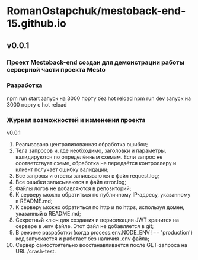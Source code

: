 # RomanOstapchuk/mestoback-end-15.github.io

## v0.0.1

### Проект Mestoback-end создан для демонстрации работы серверной части проекта Mesto

### Разработка

npm run start запуск на 3000 порту без hot reload
npm run dev запуск на 3000 порту с hot reload

### Журнал возможностей и изменения проекта 

v0.0.1
1) Реализована централизованная обработка ошибок;
2) Тела запросов и, где необходимо, заголовки и параметры, валидируются по определённым схемам. Если запрос не соответствует схеме, обработка не передаётся контроллеру и клиент получает ошибку валидации;
3) Все запросы и ответы записываются в файл request.log;
4) Все ошибки записываются в файл error.log;
5) Файлы логов не добавляются в репозиторий;
6) К серверу можно обратиться по публичному IP-адресу, указанному в README.md;
7) К серверу можно обратиться по http и по https, используя домен, указанный в README.md;
8) Секретный ключ для создания и верификации JWT хранится на сервере в .env файле. Этот файл не добавляется в git;
9) В режиме разработки (когда process.env.NODE_ENV !== 'production') код запускается и работает без наличия .env файла;
10) Сервер самостоятельно восстанавливается после GET-запроса на URL /crash-test.
